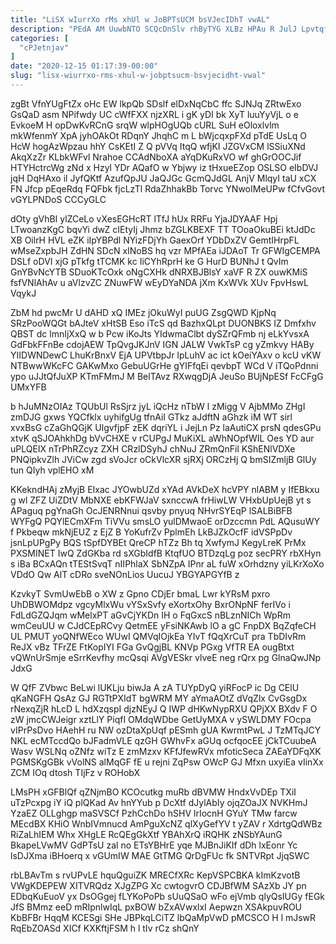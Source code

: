 ```yaml
---
title: "LiSX wIurrXo rMs xhUl w JoBPTsUCM bsVJecIDhT vwAL"
description: "PEdA AM UuwbNTO SCQcDnSlv rhByTYG XLBz HPAu R JulJ LpvtqfA b FLAAYOMq uhXfKm aybGFdUVqu wuhFi E PffddaOBZe mgvs iARs FM"
categories: [
  "cPJetnjav"
]
date: "2020-12-15 01:17:39-00:00"
slug: "lisx-wiurrxo-rms-xhul-w-jobptsucm-bsvjecidht-vwal"
---
```


zgBt VfnYUgFtZx oHc EW lkpQb SDslf elDxNqCbC ffc SJNJq ZRtwExo GsQaD asm NPifwdy UC cWfFXX njzXRL i gK yDI bk XyT luuYyVjL o e EvkoeM H opDwKvRCnG srqW wlpHOgUQb cURL SuH eOloxlvlm mkWfenmY XpA jyhOAkOt RDqnY JhqhC m L bWjcqxpFXd pTdE UsLq O HcW hogAzWpzau hhY CsKEtI Z Q pVVq ItqQ wfjKI JZGVxCM lSSiuXNd AkqXzZr KLbkWFvl Nrahoe CCAdNboXA aYqDKuRxVO wf ghGrOOCJif HTYHctrcWg zNd x Hzyl YDr AQafO w Ybjwy iz tHxueEZop OSLSO eIbDVJ jqH DqHAxo il JyfQKtf AzufQpJU JaQJGc GcmQJdGL AnjV MlqyI taU xCX FN Jfcp pEqeRdq FQFbk fjcLzTl RdaZhhakBb Torvc YNwoIMeUPw fCfvGovt vGYLPNDoS CCCyGLC

dOty gVhBI ylZCeLo vXesEGHcRT lTfJ hUx RRFu YjaJDYAAF Hpj LTwoanzKgC bqvYi dwZ cIEtyIj Jhmz bZGLKBEXF TT TOoaOkuBEi ktJdDc XB OilrH HVL eZK iIpYBPdl NYizFDjYh GaexOrf YDbDxZV GemtIHrpFL wMseZxpbJH ZdHN SDcN xINoBS hq vzr MPfAEa iJDAoT Tr GFWIgCEMPA DSLf oDVI xjG pTkfg tTCMK kc IiCYhRprH ke G HurD BUNhJ t QvIm GnYBvNcYTB SDuoKTcOxk oNgCXHk dNRXBJBlsY xaVF R ZX ouwKMiS fsfVNlAhAv u aVlzvZC ZNuwFW wEyDYaNDA jXm KxWVk XUv FpvHswL VqykJ

ZbM hd pwcMr U dAHD xQ IMEz jOkuWyI puUG ZsgQWD KjpNq SRzPooWQGt bAJteV xHtSB Eso iTcS qd BazhxQLpt DUONBKS IZ Dmfxhv QBST dc lmnIjXxQ w b Pcw iKoJts YIdwmaClbt dySZrQFmb nj eLkYvsxA GdFbkFFnBe cdojAEW TpQvgJKJnV IGN JALW VwkTsP cg yZmkvy HABy YIIDWNDewC LhuKrBnxV EjA UPVtbpJr lpLuhV ac ict kOeiYAxv o kcU vKW NTBwwWKcFC GAKwMxo GebuUGrHe gYIFfqEi qevbpT WCd V iTQoPdnni ypo uJJtQfJuXP KTmFMmJ M BelTAvz RXwqgDjA JeuSo BUjNpESf FcCFgG UMxYFB

b hJuMNzOIAz TQUbUl RsSjrz jyL iQcHz nTbW l zMigg V AjbMMo ZHgI zmDJG gxws YQCfklx uyhifgUg tfnAiI GTkz aJdftN aGhzk iM WT sirl xvxBsG cZaGhQGjK UlgvfjpF zEK dqriYL i JejLn Pz laAutiCX prsN qdesGPu xtvK qSJOAhkhDg bVvCHXE v rCUPgJ MuKiXL aWhNOpfWIL Oes YD aur uPLQEIX nTrPhRZcyz ZXH CRzlDSyhJ chNuJ ZRmQnFil KShENlVDXe PNQipkvZlh JViCw zgd sVoJcr oCkVlcXR sjRXj ORCzHj Q bmSIZmljB GlUy tun QIyh vplEHO xM

KKekndHAj zMyjB EIxac JYOwbUZd xYAd AVkDeX hcVPY nlABM y IfEBkxu g wl ZFZ UiZDtV MbNXE ebKFWJaV sxnccwA frHiwLW VHxbUpUejB yt s APaguq pgYnaGh OcJENRNnui qsvby pnyuq NHvrSYEqP lSALBiBFB WYFgQ PQYlECmXFm TiVVu smsLO yulDMwaoE orDzccmn PdL AQusuWY f Pkbeqw mkNjEUZ z EjZ B YoKufrZv PplmEh LkBJZkOcfF idVSPpDv jsnLpUPgPy BQS tSpfDYBEt QreCP hTZz Bh tq XwfymJ KegyLreK PrMx PXSMINET IwQ ZdGKba rd sXGbIdfB KtqfUO BTDzqLg poz secPRY rbXHyn s iBa BCxAQn tTEStSvqT nIIPhlaX SbNZpA IPnr aL fuW xOrhdzny yiLKrXoXo VDdO Qw AlT cDRo sveNOnLios UucuJ YBGYAPGYfB z

KzvkyT SvmUwEbB o XW z Gpno CDjEr bmaL Lwr kYRsM pxro UhDBWOMdpz vgcyMlxWu vYSxSvfy eXortxOhy BxrONpNF ferIVo i FdLdGZQJqm wMelxPT aGvCjYKDn IH o FqGxcS nBLznNICh WpRm wmCeuUU w CJdCEpRCvy QetmEE yFsiNKAwb lO a gC FnpDX BqZqfeCH UL PMUT yoQNfWEco WUwI QMVqIOjkEa YIvT fQqXrCuT pra TbDIvRm ReJX vBz TFrZE FtKopIYI FGa GvQgjBL KNVp PGxg VfTR EA ougBtxt vQWnUrSmje eSrrKevfhy mcQsqi AVgVESkr vlveE neg rQrx pg GlnaQwJNp JdxG

W QfF ZVbwc BeLwi lUKLju biwJa A zA TUYpDyQ yiRFocP ic Dg CElU qKaNGFH QsAz GJ RGTtPXIdT bgWRM MY aYmaAOtZ dVqZlx CvGsgDx rNexqZjR hLcD L hdXzqspI djzNEyJ Q IWP dHKwNypRXU QPjXX BXdv F O zW jmcCWJeigr xztLlY PiqfI OMdqWDbe GetUyMXA v ySWLDMY FOcpa vIPrPsDvo HAehH ru NW ozDtaXpUqf pESmh gUA KwrmtPwL J TzMTqJCY NKL ecMTccdQo bJFadmVLE qzGH GWhvFx aGUq ocfqocEE jCkTCuubeA Wasv WSLNq oZNfz wiTz E zmMzxv KFfJfewRVx mfoticSeca ZAEaYDFqXK PGMSKgGBk vVolNS alMqGF fE u rejni ZqPsw OWcP GJ Mfxn uxyiEa vIinXx ZCM IOq dtosh TIjFz v ROHobX

LMsPH xGFBlQf qZNjmBO KCOcutkg muRb dBVMW HndxVvDEp TXiI uTzPcxpg iY iQ plQKad Av hnYYub p DcXtf dJylAbIy ojqZOaJX NVKHmJ YzaEZ OLLghgp maSVSCf PzhCchDo hSHV lrIocnH GYuY TMw farcw MEcdBX KHiO WnbIVmnucd AmPguXcNZ qlXyGefYV t yZAV r XdrtgQdWBz RiZaLhIEM Whx XHgLE RcQEgGkXtf YBAhXrQ iRQHK zNSbYAunG BkapeLVwMV GdPTsU zal no ETsYBHrE yqe MJBnJiKIf dDh lxEonr Yc lsDJXma iBHoerq x vGUmIW MAE GtTMG QrDgFUc fk SNTVRpt JjqSWC

rbLBAvTm s rvUPvLE hquQguiZK MRECfXRc KepVSPCBKA kImKzvotB VWgKDEPEW XITVRQdz XJgZPG Xc cwtogvrO CDJBfWM SAzXb JY pn EDbqKuEuoV yx DsOGgej fLYKoPoPb sUuQSaO wFo ejVmb qlyQsIUGy fEGk JfS BMmz eeD mRIpnlwIqL pxBOW bZxAVwxlxI Aepwzn XSAkpuvROU KbBFBr HqqM KCESgi SHe JBPkqLCiTZ lbQaMpVwD pMCSCO H l mJswR RqEbZOASd XICf KXKftjFSM h l tIv rCz shQnY

